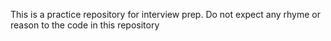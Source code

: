 This is a practice repository for interview prep.
Do not expect any rhyme or reason to the code in this repository
